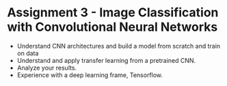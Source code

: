 # Assignment 3 - Image Classification with Convolutional Neural Networks

- Understand CNN architectures and build a model from scratch and train on data
- Understand and apply transfer learning from a pretrained CNN.
- Analyze your results.
- Experience with a deep learning frame, Tensorflow.
